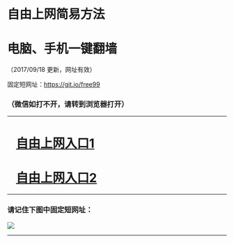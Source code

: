 ﻿# 自由上网简易方法

# 电脑、手机一键翻墙

（2017/09/18 更新，网址有效）

固定短网址：https://git.io/free99

### （微信如打不开，请转到浏览器打开）


***





# &nbsp;&nbsp; <a href="http://ft1469121085.fwq-tz1005.info/fwqtz01.html?t=091800123418 " target="_blank">自由上网入口1</a>
# &nbsp;&nbsp; <a href="http://ft1763221413.fwq-tz1006.info/fwqtz02.html?t=09180019364 " target="_blank">自由上网入口2</a>
***

### 请记住下图中固定短网址：

<img src="https://s3-us-west-2.amazonaws.com/fwq-1001/yjfq-20170905okok.png" /> 


***

